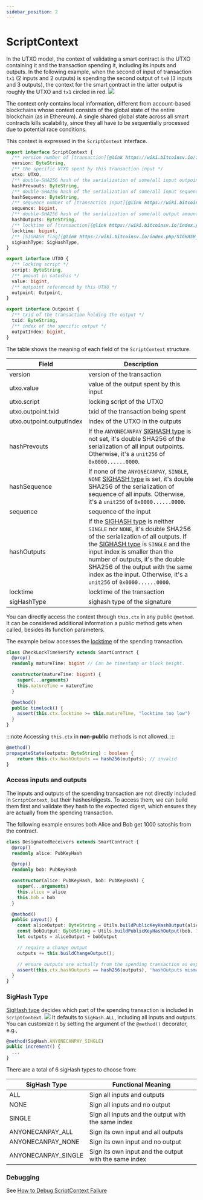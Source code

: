 ```yaml
---
sidebar_position: 2
---
```


# ScriptContext

In the UTXO model, the context of validating a smart contract is the UTXO containing it and the transaction spending it, including its inputs and outputs. In the following example, when the second of input of transaction `tx1` (2 inputs and 2 outputs) is spending the second output of `tx0` (3 inputs and 3 outputs), the context for the smart contract in the latter output is roughly the UTXO and `tx1` circled in red.
![](../../static/img/scriptContext.jpg)

The context only contains local information, different from account-based blockchains whose context consists of the global state of the entire blockchain (as in Ethereum). A single shared global state across all smart contracts kills scalability, since they all have to be sequentially processed due to potential race conditions.

This context is expressed in the `ScriptContext` interface.
```ts
export interface ScriptContext {
  /** version number of [transaction]{@link https://wiki.bitcoinsv.io/index.php/Bitcoin_Transactions#General_format_of_a_Bitcoin_transaction} */
  version: ByteString,
  /** the specific UTXO spent by this transaction input */
  utxo: UTXO,
  /** double-SHA256 hash of the serialization of some/all input outpoints, see [hashPrevouts]{@link https://github.com/bitcoin-sv/bitcoin-sv/blob/master/doc/abc/replay-protected-sighash.md#hashprevouts} */
  hashPrevouts: ByteString,
  /** double-SHA256 hash of the serialization of some/all input sequence values, see [hashSequence]{@link https://github.com/bitcoin-sv/bitcoin-sv/blob/master/doc/abc/replay-protected-sighash.md#hashsequence} */
  hashSequence: ByteString,
  /** sequence number of [transaction input]{@link https://wiki.bitcoinsv.io/index.php/Bitcoin_Transactions#Format_of_a_Transaction_Input} */
  sequence: bigint,
  /** double-SHA256 hash of the serialization of some/all output amount with its locking script, see [hashOutputs]{@link https://github.com/bitcoin-sv/bitcoin-sv/blob/master/doc/abc/replay-protected-sighash.md#hashoutputs} */
  hashOutputs: ByteString,
  /** locktime of [transaction]{@link https://wiki.bitcoinsv.io/index.php/Bitcoin_Transactions#General_format_of_a_Bitcoin_transaction} */
  locktime: bigint,
  /** [SIGHASH flag]{@link https://wiki.bitcoinsv.io/index.php/SIGHASH_flags} used by this input */
  sigHashType: SigHashType,
}

export interface UTXO {
  /** locking script */
  script: ByteString,
  /** amount in satoshis */
  value: bigint,
  /** outpoint referenced by this UTXO */
  outpoint: Outpoint,
}

export interface Outpoint {
  /** txid of the transaction holding the output */
  txid: ByteString,
  /** index of the specific output */
  outputIndex: bigint,
}
```

The table shows the meaning of each field of the `ScriptContext` structure.

| Field  | Description  |
| ------------- | ------------- |
| version | version of the transaction  |
| utxo.value | value of the output spent by this input  |
| utxo.script | locking script of the UTXO |
| utxo.outpoint.txid | txid of the transaction being spent |
| utxo.outpoint.outputIndex | index of the UTXO in the outputs |
| hashPrevouts | If the `ANYONECANPAY` [SIGHASH type](#sighash-type) is not set, it's double SHA256 of the serialization of all input outpoints. Otherwise, it's a `unit256` of `0x0000......0000`. |
| hashSequence | If none of the `ANYONECANPAY`, `SINGLE`, `NONE` [SIGHASH type](#sighash-type) is set, it's double SHA256 of the serialization of sequence of all inputs. Otherwise, it's a `unit256` of `0x0000......0000`. |
| sequence | sequence of the input  |
| hashOutputs | If the [SIGHASH type](#sighash-type) is neither `SINGLE` nor `NONE`, it's double SHA256 of the serialization of all outputs. If the [SIGHASH type](#sighash-type) is `SINGLE` and the input index is smaller than the number of outputs, it's the double SHA256 of the output with the same index as the input. Otherwise, it's a `unit256` of `0x0000......0000`. |
| locktime | locktime of the transaction |
| sigHashType| sighash type of the signature |

You can directly access the context through `this.ctx` in any public `@method`. It can be considered additional information a public method gets when called, besides its function parameters.

The example below accesses the [locktime](https://learnmeabitcoin.com/technical/locktime) of the spending transaction.

```ts
class CheckLockTimeVerify extends SmartContract {
  @prop()
  readonly matureTime: bigint // Can be timestamp or block height.

  constructor(matureTime: bigint) {
    super(...arguments)
    this.matureTime = matureTime
  }

  @method()
  public timelock() {
    assert(this.ctx.locktime >= this.matureTime, "locktime too low")
  }
}
```

:::note
Accessing `this.ctx` in **non-public** methods is not allowed.
:::

```ts
@method()
propagateState(outputs: ByteString) : boolean {
    return this.ctx.hashOutputs == hash256(outputs); // invalid
}
```

### Access inputs and outputs

The inputs and outputs of the spending transaction are not directly included in `ScriptContext`, but their hashes/digests. To access them, we can build them first and validate they hash to the expected digest, which ensures they are actually from the spending transaction.

The following example ensures both Alice and Bob get 1000 satoshis from the contract.

```ts
class DesignatedReceivers extends SmartContract {
  @prop()
  readonly alice: PubKeyHash

  @prop()
  readonly bob: PubKeyHash

  constructor(alice: PubKeyHash, bob: PubKeyHash) {
    super(...arguments)
    this.alice = alice
    this.bob = bob
  }

  @method()
  public payout() {
    const aliceOutput: ByteString = Utils.buildPublicKeyHashOutput(alice, 1000n)
    const bobOutput: ByteString = Utils.buildPublicKeyHashOutput(bob, 1000n)
    let outputs = aliceOutput + bobOutput

    // require a change output
    outputs += this.buildChangeOutput();

    // ensure outputs are actually from the spending transaction as expected
    assert(this.ctx.hashOutputs == hash256(outputs), 'hashOutputs mismatch')
  }
}
```

### SigHash Type

[SigHash type](https://wiki.bitcoinsv.io/index.php/SIGHASH_flags) decides which part of the spending transaction is included in `ScriptContext`.
![](../../static/img/sighashtypes.png)
It defaults to `SigHash.ALL`, including all inputs and outputs. You can customize it by setting the argument of the `@method()` decorator, e.g.,

```ts
@method(SigHash.ANYONECANPAY_SINGLE)
public increment() {
  ...
}
```

There are a total of 6 sigHash types to choose from:

| SigHash Type | Functional Meaning |
| ------------- | ------------- |
| ALL | Sign all inputs and outputs |
| NONE | Sign all inputs and no output |
| SINGLE | Sign all inputs and the output with the same index |
| ANYONECANPAY_ALL | Sign its own input and all outputs |
| ANYONECANPAY_NONE | Sign its own input and no output |
| ANYONECANPAY_SINGLE | Sign its own input and the output with the same index |




### Debugging

See [How to Debug ScriptContext Failure](../advanced/how-to-debug-scriptcontext.md)
